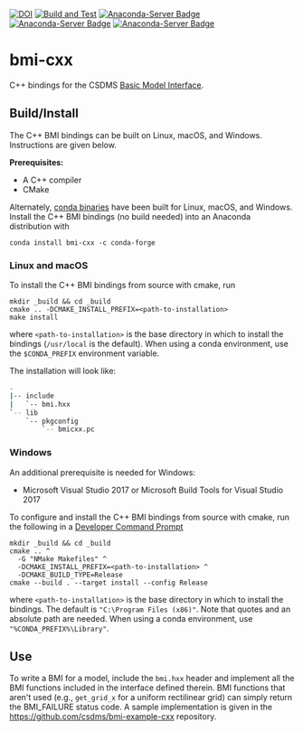 [![DOI](https://zenodo.org/badge/29759595.svg)](https://zenodo.org/badge/latestdoi/29759595)
[![Build and Test](https://github.com/csdms/bmi-cxx/actions/workflows/test.yml/badge.svg)](https://github.com/csdms/bmi-cxx/actions/workflows/test.yml)
[![Anaconda-Server Badge](https://anaconda.org/conda-forge/bmi-cxx/badges/version.svg)](https://anaconda.org/conda-forge/bmi-cxx)
[![Anaconda-Server Badge](https://anaconda.org/conda-forge/bmi-cxx/badges/platforms.svg)](https://anaconda.org/conda-forge/bmi-cxx)
[![Anaconda-Server Badge](https://anaconda.org/conda-forge/bmi-cxx/badges/downloads.svg)](https://anaconda.org/conda-forge/bmi-cxx)

# bmi-cxx

C++ bindings for the CSDMS
[Basic Model Interface](https://bmi.readthedocs.io).


## Build/Install

The C++ BMI bindings can be built on Linux, macOS, and Windows.
Instructions are given below.

**Prerequisites:**
* A C++ compiler
* CMake

Alternately,
[conda binaries](https://anaconda.org/conda-forge/bmi-cxx)
have been built for Linux, macOS, and Windows.
Install the C++ BMI bindings (no build needed)
into an Anaconda distribution with

    conda install bmi-cxx -c conda-forge

### Linux and macOS

To install the C++ BMI bindings from source with cmake, run

    mkdir _build && cd _build
    cmake .. -DCMAKE_INSTALL_PREFIX=<path-to-installation>
    make install

where `<path-to-installation>` is the base directory
in which to install the bindings (`/usr/local` is the default).
When using a conda environment,
use the `$CONDA_PREFIX` environment variable.

The installation will look like:

```bash
.
|-- include
|   `-- bmi.hxx
`-- lib
    `-- pkgconfig
        `-- bmicxx.pc
```

### Windows

An additional prerequisite is needed for Windows:

* Microsoft Visual Studio 2017 or Microsoft Build Tools for Visual Studio 2017

To configure and install the C++ BMI bindings from source with cmake,
run the following in a [Developer Command Prompt](https://docs.microsoft.com/en-us/dotnet/framework/tools/developer-command-prompt-for-vs)

    mkdir _build && cd _build
    cmake .. ^
	  -G "NMake Makefiles" ^
	  -DCMAKE_INSTALL_PREFIX=<path-to-installation> ^
	  -DCMAKE_BUILD_TYPE=Release
	cmake --build . --target install --config Release

where `<path-to-installation>` is the base directory in which to install the bindings.
The default is `"C:\Program Files (x86)"`.
Note that quotes and an absolute path are needed.
When using a conda environment, use `"%CONDA_PREFIX%\Library"`.

## Use

To write a BMI for a model,
include the `bmi.hxx` header and implement all the BMI functions
included in the interface defined therein.
BMI functions that aren't used
(e.g., `get_grid_x` for a uniform rectilinear grid)
can simply return the BMI_FAILURE status code.
A sample implementation is given in the
https://github.com/csdms/bmi-example-cxx
repository.
